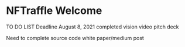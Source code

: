 # NFTraffle Welcome

TO DO LIST
Deadline August 8, 2021
completed
vision video
pitch deck

Need to complete
source code
white paper/medium post
